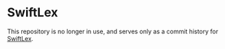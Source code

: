# SwiftLex

This repository is no longer in use, and serves only as a commit history for [SwiftLex](https://github.com/Fleli/SwiftLex).

